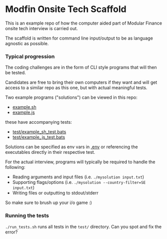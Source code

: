 # Modfin Onsite Tech Scaffold

This is an example repo of how the computer aided part of Modular Finance onsite tech interview is carried out.

The scaffold is written for command line input/output to be as language agnostic as possible.

### Typical progression

The coding challenges are in the form of CLI style programs that will then be tested.

Candidates are free to bring their own computers if they want and will get access to a similar repo as this one, but with actual meaningful tests.

Two example programs ("solutions") can be viewed in this repo:

* [example.sh](example.sh)
* [example.js](example.js)

these have accompanying tests:

* [test/example_sh_test.bats](test/example_sh_test.bats)
* [test/example_js_test.bats](test/example_js_test.bats)

Solutions can be specified as env vars in [.env](.env) or referencing the executables directly in their respective test.

For the actual interview, programs will typically be required to handle the following:

* Reading arguments and input files (i.e. `./mysolution input.txt`)
* Supporting flags/options (i.e. `./mysolution --country-filter=SE input.txt`)
* Writing files or outputting to stdout/stderr

So make sure to brush up your i/o game :)

### Running the tests

`./run_tests.sh` runs all tests in the `test/` directory. Can you spot and fix the error?
